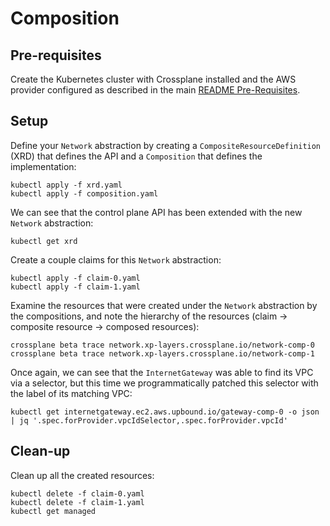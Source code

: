 # Composition

## Pre-requisites

Create the Kubernetes cluster with Crossplane installed and the AWS provider
configured as described in the main [README
Pre-Requisites](../README.md#pre-requisites).

## Setup

Define your `Network` abstraction by creating a `CompositeResourceDefinition`
(XRD) that defines the API and a `Composition` that defines the implementation:
```
kubectl apply -f xrd.yaml
kubectl apply -f composition.yaml
```

We can see that the control plane API has been extended with the new `Network`
abstraction:
```
kubectl get xrd
```

Create a couple claims for this `Network` abstraction:
```
kubectl apply -f claim-0.yaml
kubectl apply -f claim-1.yaml
```

Examine the resources that were created under the `Network` abstraction by the
compositions, and note the hierarchy of the resources (claim -> composite
resource -> composed resources):
```
crossplane beta trace network.xp-layers.crossplane.io/network-comp-0
crossplane beta trace network.xp-layers.crossplane.io/network-comp-1
```

Once again, we can see that the `InternetGateway` was able to find its VPC via a
selector, but this time we programmatically patched this selector with the label
of its matching VPC:
```
kubectl get internetgateway.ec2.aws.upbound.io/gateway-comp-0 -o json | jq '.spec.forProvider.vpcIdSelector,.spec.forProvider.vpcId'
```

## Clean-up

Clean up all the created resources:
```
kubectl delete -f claim-0.yaml
kubectl delete -f claim-1.yaml
kubectl get managed
```